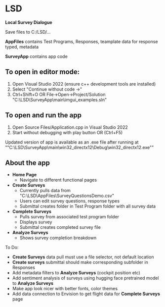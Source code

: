 # LSD
**Local Survey Dialogue**

Save files to C:/LSD/...

**AppFiles** contains Test Programs, Responses, teamplate data for response typed, metadata

**SurveyApp** contains app code

## To open in editor mode:
1. Open Visual Studio 2022 (ensure c++ development tools are installed)
2. Select "Continue without code ->"
3. Ctrl+Shift+O OR File->Open->Project/Solution
    "C:\LSD\SurveyApp\main\imgui_examples.sln"

## To open and run the app
1. Open Source Files/Application.cpp in Visual Studio 2022
2. Start without debugging with play button OR (Ctrl+F5)

Updated version of app is available as an .exe file after running at ""C:\LSD\SurveyApp\main\win32_directx12\Debug\win32_directx12.exe""

## About the app

- **Home Page**
  -  Navigate to different functional pages
- **Create Surveys**
  -  Currently pulls data from "C:\LSD\AppFiles\SurveyQuestionsDemo.csv"
  -  Users can edit survey questions, response types
  -  Submittal creates folder in Test Program folder with all survey data
- **Complete Surveys**
  -  Pulls survey from associated test program folder
  -  Displays survey
  -  Submittal creates completed survey file
- **Analyze Surveys**
  -  Shows survey completion breakdown
  
  


To Do:
  - **Create Surveys** data pull must use a file selector, not default location
  - **Create surveys** submittal should make corresponding subfolder in Responses
  - Add metadata filters to **Analyze Surveys** (cockpit position etc)
  - Add sentiment analysis of surveys using hugging face pretrained model to **Analyze Surveys**
  - Make app look nicer with better fonts, color themes
  - Add data connection to Envision to get flight data for **Complete Surveys** page
  
  
